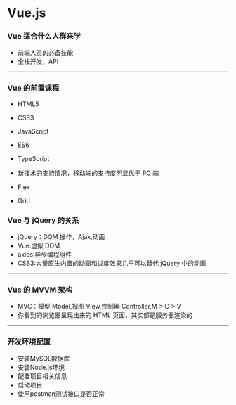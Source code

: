 # Vue.js

### Vue 适合什么人群来学

- 前端人员的必备技能
- 全栈开发，API

---

### Vue 的前置课程

- HTML5

- CSS3

- JavaScript

- ES6

- TypeScript

- 新技术的支持情况，移动端的支持度明显优于 PC 端

- Flex

- Grid


### Vue 与 jQuery 的关系

- jQuery：DOM 操作，Ajax,动画
- Vue:虚拟 DOM
- axios:异步编程组件
- CSS3:大量原生内置的动画和过度效果几乎可以替代 jQuery 中的动画

---

### Vue 的 MVVM 架构

- MVC：模型 Model,视图 View,控制器 Controller,M > C > V
- 你看到的浏览器呈现出来的 HTML 页面，其实都是服务器渲染的
---
### 开发环境配置

- 安装MySQL数据库
- 安装Node.js环境
- 配置项目相关信息
- 启动项目
- 使用postman测试接口是否正常












